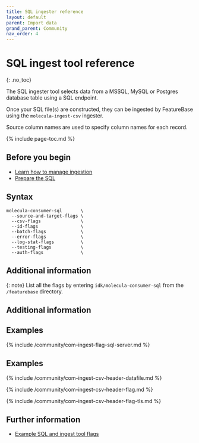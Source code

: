 ```yaml
---
title: SQL ingester reference
layout: default
parent: Import data
grand_parent: Community
nav_order: 4
---
```


# SQL ingest tool reference
{: .no_toc}

The SQL ingester tool selects data from a MSSQL, MySQL or Postgres database table using a SQL endpoint.

Once your SQL file(s) are constructed, they can be ingested by FeatureBase using the `molecula-ingest-csv` ingester.

Source column names are used to specify column names for each record.

{% include page-toc.md %}

## Before you begin

* [Learn how to manage ingestion](/docs/community/com-ingest/com-ingest-manage)
* [Prepare the SQL ](/docs/community/com-ingest/com-datafile-ref-csv)

## Syntax

```
molecula-consumer-sql       \
  --source-and-target-flags \
  --csv-flags               \
  --id-flags                \
  --batch-flags             \
  --error-flags             \
  --log-stat-flags          \
  --testing-flags           \
  --auth-flags              \
```

<!-- Enable once com-ingest-csv PR is merged

{% include community/com-ingest-flag-common.md %}

{% include community/com-ingest-flag-sql.md %}

{% include community/com-ingest-flag-common-id.md %}

{% include community/com-ingest-flag-common-batch.md %}

{% include community/com-ingest-flag-common-error.md %}

{% include community/com-ingest-flag-common-log-stat.md %}

{% include community/com-ingest-flag-common-testing.md %}

{% include community/com-ingest-flag-csv-sql-auth.md %}

-->

## Additional information

{: note}
List all the flags by entering `idk/molecula-consumer-sql` from the `/featurebase` directory.

## Additional information

<!-- Enable once com-ingest-csv is merged and deployed

 {% include /community/com-ingest-flag-sql-connect-string.md%}

{% include /community/com-ingest-missing-value-processing.md %}
-->

## Examples

{% include /community/com-ingest-flag-sql-server.md %}

## Examples

{% include /community/com-ingest-csv-header-datafile.md %}

{% include /community/com-ingest-csv-header-flag.md %}

{% include /community/com-ingest-csv-header-flag-tls.md %}

## Further information

* [Example SQL and ingest tool flags](/docs/community/com-ingest/com-ingest-example-sql)
